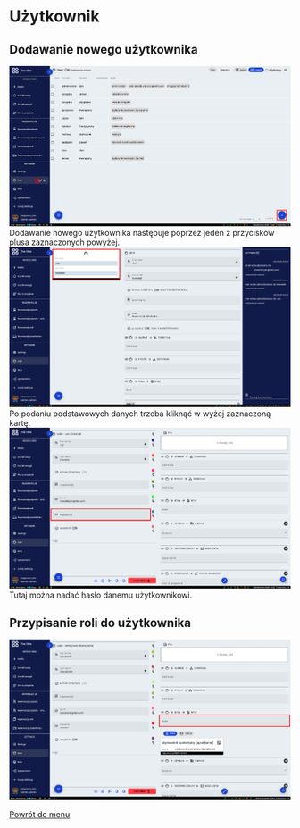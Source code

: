# Użytkownik
## Dodawanie nowego użytkownika
![Dodawanie nowego użytkownika](nowy-user-1.png)
Dodawanie nowego użytkownika następuje poprzez jeden z przycisków plusa zaznaczonych powyżej. 
![Dodawanie nowego użytkownika](nowy-user-2.png)
Po podaniu podstawowych danych trzeba kliknąć w wyżej zaznaczoną kartę.
![Dodawanie nowego użytkownika](nowy-user-3.png)
Tutaj można nadać hasło danemu użytkownikowi. 

## Przypisanie roli do użytkownika
![Przypisanie roli](przypisanie-roli-user.png)


[Powrót do menu](README.md)